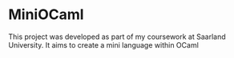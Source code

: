 # MiniOCaml
This project was developed as part of my coursework at Saarland University. It aims to create a mini language within OCaml
